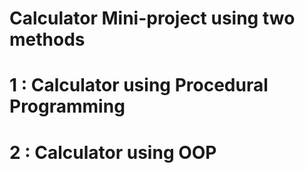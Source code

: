 # Calculator Mini-project using two methods 
# 1 : Calculator using Procedural Programming 
# 2 : Calculator using OOP
